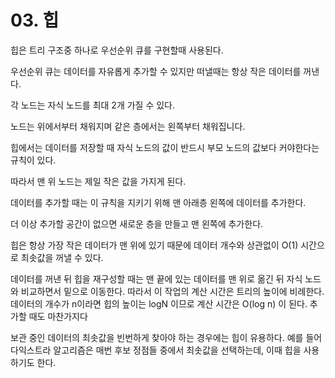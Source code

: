 # 03. 힙

힙은 트리 구조중 하나로 우선순위 큐를 구현할때 사용된다.

우선순위 큐는 데이터를 자유롭게 추가할 수 있지만 떠낼때는 항상 작은 데이터를 꺼낸다.

각 노드는 자식 노드를 최대 2개 가질 수 있다.

노드는 위에서부터 채워지며 같은 층에서는 왼쪽부터 채워집니다. 

힙에서는 데이터를 저장할 때 자식 노드의 값이 반드시 부모 노드의 값보다 커야한다는 규칙이 있다.

따라서 맨 위 노드는 제일 작은 값을 가지게 된다.

데이터를 추가할 때는 이 규칙을 지키기 위해 맨 아래층 왼쪽에 데이터를 추가한다. 

더 이상 추가할 공간이 없으면 새로운 층을 만들고 맨 왼쪽에 추가한다.

힙은 항상 가장 작은 데이터가 맨 위에 있기 때문에 데이터 개수와 상관없이 O(1) 시간으로 최솟값을 꺼낼 수 있다.

데이터를 꺼낸 뒤 힙을 재구성할 때는 맨 끝에 있는 데이터를 맨 위로 옮긴 뒤 자식 노드와 비교하면서 밑으로 이동한다. 따라서 이 작업의 계산 시간은 트리의 높이에 비례한다. 데이터의 개수가 n이라면 힙의 높이는 logN 이므로 계산 시간은 O(log n) 이 된다. 추가할 때도 마찬가지다

보관 중인 데이터의 최솟값을 빈번하게 찾아야 하는 경우에는 힙이 유용하다. 예를 들어 다익스트라 알고리즘은 매번 후보 정점들 중에서 최솟값을 선택하는데, 이때 힙을 사용하기도 한다.